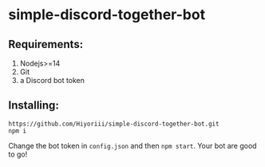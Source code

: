# simple-discord-together-bot
## Requirements:
1. Nodejs>=14
2. Git
3.  a Discord bot token
## Installing:
```
https://github.com/Hiyoriii/simple-discord-together-bot.git
npm i
```
Change the bot token in `config.json` and then `npm start`.
Your bot are good to go!
